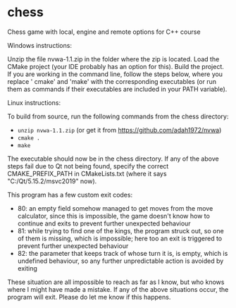 # chess

Chess game with local, engine and remote options for C++ course

Windows instructions:

Unzip the file nvwa-1.1.zip in the folder where the zip is located. Load the CMake project (your IDE probably has an
option for this). Build the project. If you are working in the command line, follow the steps below, where you replace '
cmake' and 'make' with the corresponding executables (or run them as commands if their executables are included in your
PATH variable).

Linux instructions:

To build from source, run the following commands from the chess directory:

* ```unzip nvwa-1.1.zip``` (or get it from https://github.com/adah1972/nvwa)
* ```cmake .```
* ```make```

The executable should now be in the chess directory. If any of the above steps fail due to Qt not being found, specify
the correct CMAKE_PREFIX_PATH in CMakeLists.txt (where it says "C:/Qt/5.15.2/msvc2019" now).

This program has a few custom exit codes:

* 80: an empty field somehow managed to get moves from the move calculator, since this is impossible, the game doesn't
  know how to continue and exits to prevent further unexpected behaviour
* 81: while trying to find one of the kings, the program struck out, so one of them is missing, which is impossible;
  here too an exit is triggered to prevent further unexpected behaviour
* 82: the parameter that keeps track of whose turn it is, is empty, which is undefined behaviour, so any further
  unpredictable action is avoided by exiting

These situation are all impossible to reach as far as I know, but who knows where I might have made a mistake. If any of
the above situations occur, the program will exit. Please do let me know if this happens.
